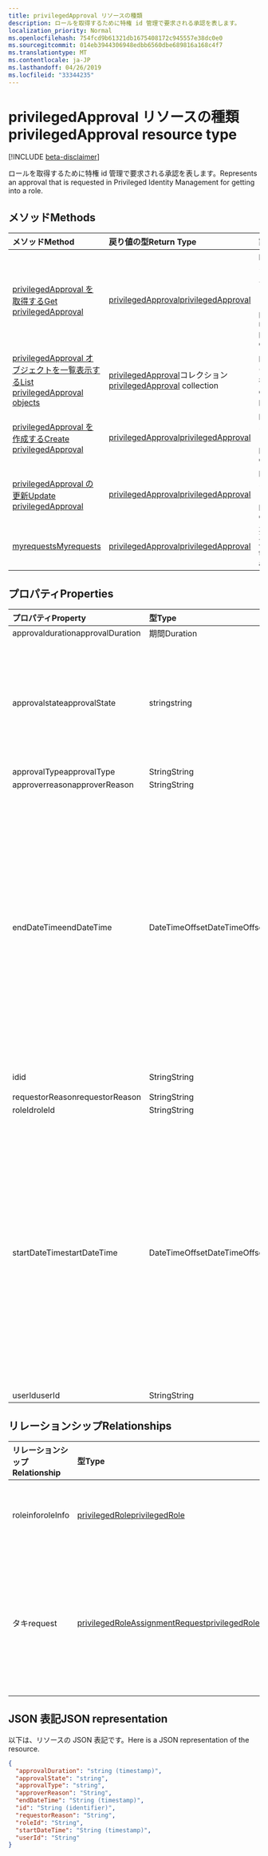 ```yaml
---
title: privilegedApproval リソースの種類
description: ロールを取得するために特権 id 管理で要求される承認を表します。
localization_priority: Normal
ms.openlocfilehash: 754fcd9b61321db1675408172c945557e38dc0e0
ms.sourcegitcommit: 014eb3944306948edbb6560dbe689816a168c4f7
ms.translationtype: MT
ms.contentlocale: ja-JP
ms.lasthandoff: 04/26/2019
ms.locfileid: "33344235"
---
```

# <a name="privilegedapproval-resource-type"></a><span data-ttu-id="b655b-103">privilegedApproval リソースの種類</span><span class="sxs-lookup"><span data-stu-id="b655b-103">privilegedApproval resource type</span></span>

[!INCLUDE [beta-disclaimer](../../includes/beta-disclaimer.md)]

<span data-ttu-id="b655b-104">ロールを取得するために特権 id 管理で要求される承認を表します。</span><span class="sxs-lookup"><span data-stu-id="b655b-104">Represents an approval that is requested in Privileged Identity Management for getting into a role.</span></span>


## <a name="methods"></a><span data-ttu-id="b655b-105">メソッド</span><span class="sxs-lookup"><span data-stu-id="b655b-105">Methods</span></span>

| <span data-ttu-id="b655b-106">メソッド</span><span class="sxs-lookup"><span data-stu-id="b655b-106">Method</span></span>           | <span data-ttu-id="b655b-107">戻り値の型</span><span class="sxs-lookup"><span data-stu-id="b655b-107">Return Type</span></span>    |<span data-ttu-id="b655b-108">説明</span><span class="sxs-lookup"><span data-stu-id="b655b-108">Description</span></span>|
|:---------------|:--------|:----------|
|[<span data-ttu-id="b655b-109">privilegedApproval を取得する</span><span class="sxs-lookup"><span data-stu-id="b655b-109">Get privilegedApproval</span></span>](../api/privilegedapproval-get.md) | [<span data-ttu-id="b655b-110">privilegedApproval</span><span class="sxs-lookup"><span data-stu-id="b655b-110">privilegedApproval</span></span>](privilegedapproval.md) |<span data-ttu-id="b655b-111">privilegedApproval オブジェクトのプロパティとリレーションシップを読み取ります。</span><span class="sxs-lookup"><span data-stu-id="b655b-111">Read properties and relationships of privilegedApproval object.</span></span>|
|[<span data-ttu-id="b655b-112">privilegedApproval オブジェクトを一覧表示する</span><span class="sxs-lookup"><span data-stu-id="b655b-112">List privilegedApproval objects</span></span>](../api/privilegedapproval-list.md) | <span data-ttu-id="b655b-113">[privilegedApproval](privilegedapproval.md)コレクション</span><span class="sxs-lookup"><span data-stu-id="b655b-113">[privilegedApproval](privilegedapproval.md) collection</span></span>|<span data-ttu-id="b655b-114">privilegedApproval のコレクションを取得します。</span><span class="sxs-lookup"><span data-stu-id="b655b-114">Get the collection of privilegedApproval.</span></span>|
|[<span data-ttu-id="b655b-115">privilegedApproval を作成する</span><span class="sxs-lookup"><span data-stu-id="b655b-115">Create privilegedApproval</span></span>](../api/privilegedapproval-post-privilegedapproval.md) | [<span data-ttu-id="b655b-116">privilegedApproval</span><span class="sxs-lookup"><span data-stu-id="b655b-116">privilegedApproval</span></span>](privilegedapproval.md)    |<span data-ttu-id="b655b-117">privilegedApproval オブジェクトを作成します。</span><span class="sxs-lookup"><span data-stu-id="b655b-117">Create privilegedApproval object.</span></span> |
|[<span data-ttu-id="b655b-118">privilegedApproval の更新</span><span class="sxs-lookup"><span data-stu-id="b655b-118">Update privilegedApproval</span></span>](../api/privilegedapproval-update.md) | [<span data-ttu-id="b655b-119">privilegedApproval</span><span class="sxs-lookup"><span data-stu-id="b655b-119">privilegedApproval</span></span>](privilegedapproval.md) |<span data-ttu-id="b655b-120">privilegedApproval オブジェクトを更新します。</span><span class="sxs-lookup"><span data-stu-id="b655b-120">Update privilegedApproval object.</span></span> |
|[<span data-ttu-id="b655b-121">myrequests</span><span class="sxs-lookup"><span data-stu-id="b655b-121">Myrequests</span></span>](../api/privilegedapproval-myrequests.md)|[<span data-ttu-id="b655b-122">privilegedApproval</span><span class="sxs-lookup"><span data-stu-id="b655b-122">privilegedApproval</span></span>](privilegedapproval.md)|<span data-ttu-id="b655b-123">要求者の承認要求を取得します。</span><span class="sxs-lookup"><span data-stu-id="b655b-123">Get the requestor's approval requests.</span></span>|

## <a name="properties"></a><span data-ttu-id="b655b-124">プロパティ</span><span class="sxs-lookup"><span data-stu-id="b655b-124">Properties</span></span>
| <span data-ttu-id="b655b-125">プロパティ</span><span class="sxs-lookup"><span data-stu-id="b655b-125">Property</span></span>     | <span data-ttu-id="b655b-126">型</span><span class="sxs-lookup"><span data-stu-id="b655b-126">Type</span></span>   |<span data-ttu-id="b655b-127">説明</span><span class="sxs-lookup"><span data-stu-id="b655b-127">Description</span></span>|
|:---------------|:--------|:----------|
|<span data-ttu-id="b655b-128">approvalduration</span><span class="sxs-lookup"><span data-stu-id="b655b-128">approvalDuration</span></span>|<span data-ttu-id="b655b-129">期間</span><span class="sxs-lookup"><span data-stu-id="b655b-129">Duration</span></span>||
|<span data-ttu-id="b655b-130">approvalstate</span><span class="sxs-lookup"><span data-stu-id="b655b-130">approvalState</span></span>|<span data-ttu-id="b655b-131">string</span><span class="sxs-lookup"><span data-stu-id="b655b-131">string</span></span>| <span data-ttu-id="b655b-132">可能な値は、`pending`、`approved`、`denied`、`aborted`、`canceled` です。</span><span class="sxs-lookup"><span data-stu-id="b655b-132">Possible values are: `pending`, `approved`, `denied`, `aborted`, `canceled`.</span></span>|
|<span data-ttu-id="b655b-133">approvalType</span><span class="sxs-lookup"><span data-stu-id="b655b-133">approvalType</span></span>|<span data-ttu-id="b655b-134">String</span><span class="sxs-lookup"><span data-stu-id="b655b-134">String</span></span>||
|<span data-ttu-id="b655b-135">approverreason</span><span class="sxs-lookup"><span data-stu-id="b655b-135">approverReason</span></span>|<span data-ttu-id="b655b-136">String</span><span class="sxs-lookup"><span data-stu-id="b655b-136">String</span></span>||
|<span data-ttu-id="b655b-137">endDateTime</span><span class="sxs-lookup"><span data-stu-id="b655b-137">endDateTime</span></span>|<span data-ttu-id="b655b-138">DateTimeOffset</span><span class="sxs-lookup"><span data-stu-id="b655b-138">DateTimeOffset</span></span>|<span data-ttu-id="b655b-p101">Timestamp 型は、ISO 8601 形式を使用して日付と時刻の情報を表し、必ず UTC 時間です。たとえば、2014 年 1 月 1 日午前 0 時 (UTC) は、次のようになります。`'2014-01-01T00:00:00Z'`</span><span class="sxs-lookup"><span data-stu-id="b655b-p101">The Timestamp type represents date and time information using ISO 8601 format and is always in UTC time. For example, midnight UTC on Jan 1, 2014 would look like this: `'2014-01-01T00:00:00Z'`</span></span>|
|<span data-ttu-id="b655b-141">id</span><span class="sxs-lookup"><span data-stu-id="b655b-141">id</span></span>|<span data-ttu-id="b655b-142">String</span><span class="sxs-lookup"><span data-stu-id="b655b-142">String</span></span>| <span data-ttu-id="b655b-143">読み取り専用です。</span><span class="sxs-lookup"><span data-stu-id="b655b-143">Read-only.</span></span>|
|<span data-ttu-id="b655b-144">requestorReason</span><span class="sxs-lookup"><span data-stu-id="b655b-144">requestorReason</span></span>|<span data-ttu-id="b655b-145">String</span><span class="sxs-lookup"><span data-stu-id="b655b-145">String</span></span>||
|<span data-ttu-id="b655b-146">roleId</span><span class="sxs-lookup"><span data-stu-id="b655b-146">roleId</span></span>|<span data-ttu-id="b655b-147">String</span><span class="sxs-lookup"><span data-stu-id="b655b-147">String</span></span>||
|<span data-ttu-id="b655b-148">startDateTime</span><span class="sxs-lookup"><span data-stu-id="b655b-148">startDateTime</span></span>|<span data-ttu-id="b655b-149">DateTimeOffset</span><span class="sxs-lookup"><span data-stu-id="b655b-149">DateTimeOffset</span></span>|<span data-ttu-id="b655b-p102">Timestamp 型は、ISO 8601 形式を使用して日付と時刻の情報を表し、必ず UTC 時間です。たとえば、2014 年 1 月 1 日午前 0 時 (UTC) は、次のようになります。`'2014-01-01T00:00:00Z'`</span><span class="sxs-lookup"><span data-stu-id="b655b-p102">The Timestamp type represents date and time information using ISO 8601 format and is always in UTC time. For example, midnight UTC on Jan 1, 2014 would look like this: `'2014-01-01T00:00:00Z'`</span></span>|
|<span data-ttu-id="b655b-152">userId</span><span class="sxs-lookup"><span data-stu-id="b655b-152">userId</span></span>|<span data-ttu-id="b655b-153">String</span><span class="sxs-lookup"><span data-stu-id="b655b-153">String</span></span>||

## <a name="relationships"></a><span data-ttu-id="b655b-154">リレーションシップ</span><span class="sxs-lookup"><span data-stu-id="b655b-154">Relationships</span></span>
| <span data-ttu-id="b655b-155">リレーションシップ</span><span class="sxs-lookup"><span data-stu-id="b655b-155">Relationship</span></span> | <span data-ttu-id="b655b-156">型</span><span class="sxs-lookup"><span data-stu-id="b655b-156">Type</span></span>   |<span data-ttu-id="b655b-157">説明</span><span class="sxs-lookup"><span data-stu-id="b655b-157">Description</span></span>|
|:---------------|:--------|:----------|
|<span data-ttu-id="b655b-158">roleinfo</span><span class="sxs-lookup"><span data-stu-id="b655b-158">roleInfo</span></span>|[<span data-ttu-id="b655b-159">privilegedRole</span><span class="sxs-lookup"><span data-stu-id="b655b-159">privilegedRole</span></span>](privilegedrole.md)| <span data-ttu-id="b655b-160">読み取り専用です。</span><span class="sxs-lookup"><span data-stu-id="b655b-160">Read-only.</span></span> <span data-ttu-id="b655b-161">Null 許容型。</span><span class="sxs-lookup"><span data-stu-id="b655b-161">Nullable.</span></span>|
|<span data-ttu-id="b655b-162">タキ</span><span class="sxs-lookup"><span data-stu-id="b655b-162">request</span></span>|[<span data-ttu-id="b655b-163">privilegedRoleAssignmentRequest</span><span class="sxs-lookup"><span data-stu-id="b655b-163">privilegedRoleAssignmentRequest</span></span>](privilegedroleassignmentrequest.md)| <span data-ttu-id="b655b-164">読み取り専用です。</span><span class="sxs-lookup"><span data-stu-id="b655b-164">Read-only.</span></span> <span data-ttu-id="b655b-165">この承認オブジェクトの役割の割り当て要求</span><span class="sxs-lookup"><span data-stu-id="b655b-165">The role assignment request for this approval object</span></span>|

## <a name="json-representation"></a><span data-ttu-id="b655b-166">JSON 表記</span><span class="sxs-lookup"><span data-stu-id="b655b-166">JSON representation</span></span>
<span data-ttu-id="b655b-167">以下は、リソースの JSON 表記です。</span><span class="sxs-lookup"><span data-stu-id="b655b-167">Here is a JSON representation of the resource.</span></span>

<!-- {
  "blockType": "resource",
  "optionalProperties": [

  ],
  "keyProperty": "id",
  "baseType":"microsoft.graph.entity",
  "@odata.type": "microsoft.graph.privilegedApproval"
}-->

```json
{
  "approvalDuration": "string (timestamp)",
  "approvalState": "string",
  "approvalType": "string",
  "approverReason": "String",
  "endDateTime": "String (timestamp)",
  "id": "String (identifier)",
  "requestorReason": "String",
  "roleId": "String",
  "startDateTime": "String (timestamp)",
  "userId": "String"
}

```

<!-- uuid: 8fcb5dbc-d5aa-4681-8e31-b001d5168d79
2015-10-25 14:57:30 UTC -->
<!--
{
  "type": "#page.annotation",
  "description": "privilegedApproval resource",
  "keywords": "",
  "section": "documentation",
  "tocPath": "",
  "suppressions": []
}
-->
